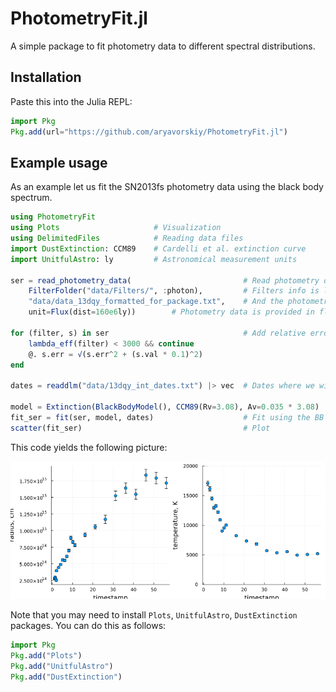 # PhotometryFit.jl

A simple package to fit photometry data to different spectral distributions.

## Installation

Paste this into the Julia REPL:

```julia
import Pkg
Pkg.add(url="https://github.com/aryavorskiy/PhotometryFit.jl")
```

## Example usage

As an example let us fit the SN2013fs photometry data using the black body spectrum.

```julia
using PhotometryFit
using Plots                     # Visualization
using DelimitedFiles            # Reading data files
import DustExtinction: CCM89    # Cardelli et al. extinction curve
import UnitfulAstro: ly         # Astronomical measurement units

ser = read_photometry_data(                         # Read photometry data
    FilterFolder("data/Filters/", :photon),         # Filters info is located in this folder
    "data/data_13dqy_formatted_for_package.txt",    # And the photometry data is here
    unit=Flux(dist=160e6ly))        # Photometry data is provided in flux values, star is 160Mly far away

for (filter, s) in ser                              # Add relative error
    lambda_eff(filter) < 3000 && continue
    @. s.err = √(s.err^2 + (s.val * 0.1)^2)
end

dates = readdlm("data/13dqy_int_dates.txt") |> vec  # Dates where we will evaluate the spectrum

model = Extinction(BlackBodyModel(), CCM89(Rv=3.08), Av=0.035 * 3.08)
fit_ser = fit(ser, model, dates)                    # Fit using the BB model with extinction
scatter(fit_ser)                                    # Plot
```

This code yields the following picture:

![](fit.png)

Note that you may need to install `Plots`, `UnitfulAstro`, `DustExtinction` packages. You can do this as follows:

```julia
import Pkg
Pkg.add("Plots")
Pkg.add("UnitfulAstro")
Pkg.add("DustExtinction")
```